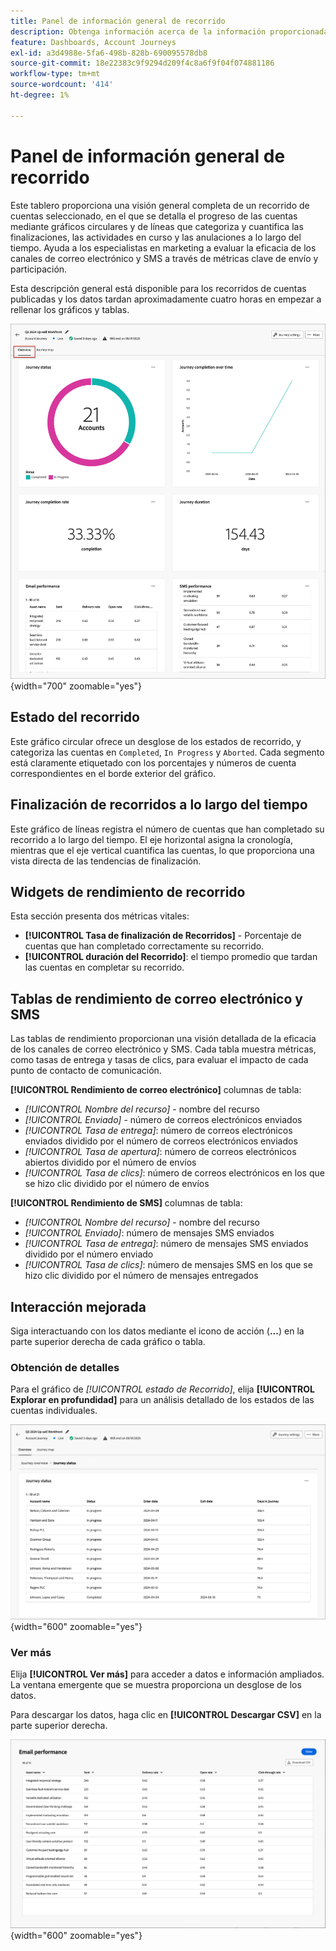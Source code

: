 ```yaml
---
title: Panel de información general de recorrido
description: Obtenga información acerca de la información proporcionada por el panel Información general de Recorrido y cómo puede ayudarle a supervisar y administrar su estrategia de recorrido de cuentas.
feature: Dashboards, Account Journeys
exl-id: a3d4988e-5fa6-498b-828b-690095578db8
source-git-commit: 18e22383c9f9294d209f4c8a6f9f04f074881186
workflow-type: tm+mt
source-wordcount: '414'
ht-degree: 1%

---
```


# Panel de información general de recorrido

Este tablero proporciona una visión general completa de un recorrido de cuentas seleccionado, en el que se detalla el progreso de las cuentas mediante gráficos circulares y de líneas que categoriza y cuantifica las finalizaciones, las actividades en curso y las anulaciones a lo largo del tiempo. Ayuda a los especialistas en marketing a evaluar la eficacia de los canales de correo electrónico y SMS a través de métricas clave de envío y participación.

Esta descripción general está disponible para los recorridos de cuentas publicadas y los datos tardan aproximadamente cuatro horas en empezar a rellenar los gráficos y tablas.

![descripción general del Recorrido](./assets/journey-overview.png){width="700" zoomable="yes"}

## Estado del recorrido

Este gráfico circular ofrece un desglose de los estados de recorrido, y categoriza las cuentas en `Completed`, `In Progress` y `Aborted`. Cada segmento está claramente etiquetado con los porcentajes y números de cuenta correspondientes en el borde exterior del gráfico.

## Finalización de recorridos a lo largo del tiempo

Este gráfico de líneas registra el número de cuentas que han completado su recorrido a lo largo del tiempo. El eje horizontal asigna la cronología, mientras que el eje vertical cuantifica las cuentas, lo que proporciona una vista directa de las tendencias de finalización.

## Widgets de rendimiento de recorrido

Esta sección presenta dos métricas vitales:

* **[!UICONTROL Tasa de finalización de Recorridos]** - Porcentaje de cuentas que han completado correctamente su recorrido.
* **[!UICONTROL duración del Recorrido]**: el tiempo promedio que tardan las cuentas en completar su recorrido.

## Tablas de rendimiento de correo electrónico y SMS

Las tablas de rendimiento proporcionan una visión detallada de la eficacia de los canales de correo electrónico y SMS. Cada tabla muestra métricas, como tasas de entrega y tasas de clics, para evaluar el impacto de cada punto de contacto de comunicación.

**[!UICONTROL Rendimiento de correo electrónico]** columnas de tabla:

* _[!UICONTROL Nombre del recurso]_ - nombre del recurso
* _[!UICONTROL Enviado]_ - número de correos electrónicos enviados
* _[!UICONTROL Tasa de entrega]_: número de correos electrónicos enviados dividido por el número de correos electrónicos enviados
* _[!UICONTROL Tasa de apertura]_: número de correos electrónicos abiertos dividido por el número de envíos
* _[!UICONTROL Tasa de clics]_: número de correos electrónicos en los que se hizo clic dividido por el número de envíos

**[!UICONTROL Rendimiento de SMS]** columnas de tabla:

* _[!UICONTROL Nombre del recurso]_ - nombre del recurso
* _[!UICONTROL Enviado]_: número de mensajes SMS enviados
* _[!UICONTROL Tasa de entrega]_: número de mensajes SMS enviados dividido por el número enviado
* _[!UICONTROL Tasa de clics]_: número de mensajes SMS en los que se hizo clic dividido por el número de mensajes entregados
<!-- 
To generate a shareable PDF of your current view, click **[!UICONTROL Export]** at the top right of the page. -->

## Interacción mejorada

Siga interactuando con los datos mediante el icono de acción (**...**) en la parte superior derecha de cada gráfico o tabla.

### Obtención de detalles

Para el gráfico de _[!UICONTROL estado de Recorrido]_, elija **[!UICONTROL Explorar en profundidad]** para un análisis detallado de los estados de las cuentas individuales.

![Exploración detallada de los datos del gráfico](./assets/journey-status-drill-through.png){width="600" zoomable="yes"}
<!--
The applied global filters are carried over to the view and displayed at the top. Click the _Filter_ icon at the top left to filter the data display by journey.-->

### Ver más

Elija **[!UICONTROL Ver más]** para acceder a datos e información ampliados. La ventana emergente que se muestra proporciona un desglose de los datos.

Para descargar los datos, haga clic en **[!UICONTROL Descargar CSV]** en la parte superior derecha.

![Ver datos extendidos](./assets/journey-email-performance-view-more.png){width="600" zoomable="yes"}
